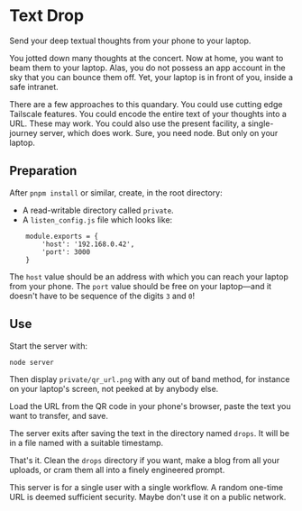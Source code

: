 # Text Drop

Send your deep textual thoughts from your phone to your laptop. 

You jotted down many thoughts at the concert. Now at home, you want to beam them to your laptop. Alas, you do not possess an app account in the sky that you can bounce them off. Yet, your laptop is in front of you, inside a safe intranet.

There are a few approaches to this quandary. You could use cutting edge Tailscale features. You could encode the entire text of your thoughts into a URL. These may work. You could also use the present facility, a single-journey server, which does work. Sure, you need node. But only on your laptop.

## Preparation

After `pnpm install` or similar, create, in the root directory:

- A read-writable directory called `private`.
- A `listen_config.js` file which looks like:

```
	module.exports = {
		'host': '192.168.0.42',
		'port': 3000
	}
```

The `host` value should be an address with which you can reach your laptop from your phone. The `port` value should be free on your laptop—and it doesn't have to be sequence of the digits `3` and `0`!

## Use

Start the server with:

	node server

Then display `private/qr_url.png` with any out of band method, for instance on your laptop's screen, not peeked at by anybody else.

Load the URL from the QR code in your phone's browser, paste the text you want to transfer, and save.

The server exits after saving the text in the directory named `drops`. It will be in a file named with a suitable timestamp.

That's it. Clean the `drops` directory if you want, make a blog from all your uploads, or cram them all into a finely engineered prompt.

This server is for a single user with a single workflow. A random one-time URL is deemed sufficient security. Maybe don't use it on a public network.
